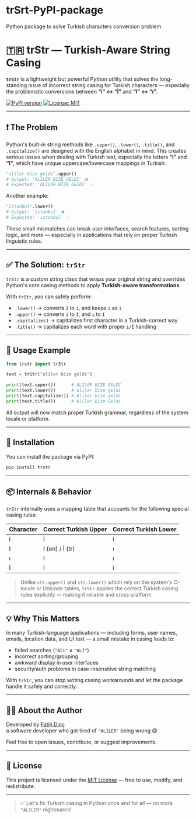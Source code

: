 # trSrt-PyPI-package
Python package to solve Turkish characters conversion problem 

# 🇹🇷 trStr — Turkish-Aware String Casing

**`trStr`** is a lightweight but powerful Python utility that solves the long-standing issue of incorrect string casing for Turkish characters — especially the problematic conversions between **“i” ↔ “İ”** and **“I” ↔ “ı”**.

[![PyPI version](https://badge.fury.io/py/trstr.svg)](https://pypi.org/project/trstr/)
[![License: MIT](https://img.shields.io/badge/License-MIT-green.svg)](LICENSE)

---

## ❗ The Problem

Python's built-in string methods like `.upper()`, `.lower()`, `.title()`, and `.capitalize()` are designed with the English alphabet in mind. This creates serious issues when dealing with Turkish text, especially the letters **“i”** and **“I”**, which have unique uppercase/lowercase mappings in Turkish:

```python
"aliler bize geldi".upper()
# Output: 'ALILER BIZE GELDI' ❌
# Expected: 'ALİLER BİZE GELDİ' ✅
```

Another example:

```python
"Istanbul".lower()
# Output: 'istanbul' ❌
# Expected: 'ıstanbul' ✅
```

These small mismatches can break user interfaces, search features, sorting logic, and more — especially in applications that rely on proper Turkish linguistic rules.

---

## ✅ The Solution: `trStr`

`trStr` is a custom string class that wraps your original string and overrides Python's core casing methods to apply **Turkish-aware transformations**.

With `trStr`, you can safely perform:

- `.lower()` → converts `I` to `ı`, and keeps `i` as `i`
- `.upper()` → converts `i` to `İ`, and `ı` to `I`
- `.capitalize()` → capitalizes first character in a Turkish-correct way
- `.title()` → capitalizes each word with proper `i/İ` handling

---

## 🧪 Usage Example

```python
from trstr import trStr

text = trStr("aliler bize geldi")

print(text.upper())      # ALİLER BİZE GELDİ
print(text.lower())      # aliler bize geldi
print(text.capitalize()) # Aliler bize geldi
print(text.title())      # Aliler Bize Geldi
```

All output will now match proper Turkish grammar, regardless of the system locale or platform.

---

## 🚀 Installation

You can install the package via PyPI:

```bash
pip install trstr
```

---

## 📦 Internals & Behavior

`trStr` internally uses a mapping table that accounts for the following special casing rules:

| Character | Correct Turkish Upper | Correct Turkish Lower |
|-----------|-----------------------|------------------------|
| i         | İ                     | i                      |
| I         | I (en) / İ (tr)       | ı                      |
| ı         | I                     | ı                      |
| İ         | İ                     | i                      |

> Unlike `str.upper()` and `str.lower()` which rely on the system's C-locale or Unicode tables, `trStr` applies the correct Turkish casing rules explicitly — making it reliable and cross-platform.

---

## 💡 Why This Matters

In many Turkish-language applications — including forms, user names, emails, location data, and UI text — a small mistake in casing leads to:

- failed searches (`"Ali"` ≠ `"ALİ"`)
- incorrect sorting/grouping
- awkward display in user interfaces
- security/auth problems in case-insensitive string matching

With `trStr`, you can stop writing casing workarounds and let the package handle it safely and correctly.

---

## 🧑‍💻 About the Author

Developed by [Fatih Dinç](https://mfatihdinc.com)  
a software developer who got tired of `"ALILER"` being wrong 😅

Feel free to open issues, contribute, or suggest improvements.

---

## 📄 License

This project is licensed under the [MIT License](LICENSE) — free to use, modify, and redistribute.

---

> ✅ Let's fix Turkish casing in Python once and for all — no more `"ALILER"` nightmares!

